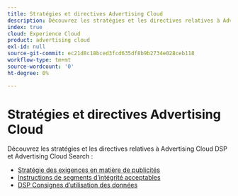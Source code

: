 ```yaml
---
title: Stratégies et directives Advertising Cloud
description: Découvrez les stratégies et les directives relatives à Advertising Cloud DSP et Advertising Cloud Search.
index: true
cloud: Experience Cloud
product: advertising cloud
exl-id: null
source-git-commit: ec21d8c18bced3fcd635df8b9b2734e028ceb118
workflow-type: tm+mt
source-wordcount: '0'
ht-degree: 0%

---
```


# Stratégies et directives Advertising Cloud

Découvrez les stratégies et les directives relatives à Advertising Cloud DSP et Advertising Cloud Search :

* [Stratégie des exigences en matière de publicités](/help/policies/ad-requirements-policy.md)
* [Instructions de segments d’intégrité acceptables](/help/policies/health-segment-guidelines.md)
* [DSP Consignes d’utilisation des données](/help/policies/data-usage-guidelines.md)

